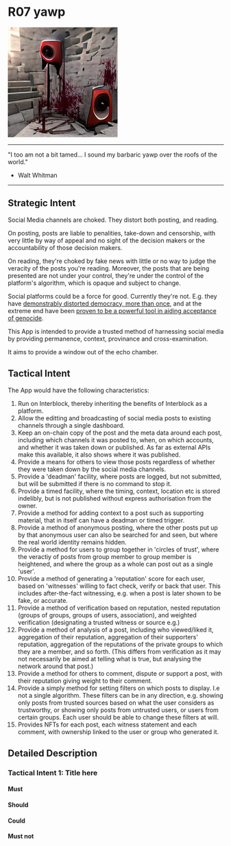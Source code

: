 # R07 yawp

![Barbaric loudspeaker with blood Photorealistic - Unreal Engine](/nfts/yawp.png)

---

"I too am not a bit tamed...
I sound my barbaric yawp over the roofs of the world."

- Walt Whitman

---

## Strategic Intent

Social Media channels are choked. They distort both posting, and reading.

On posting, posts are liable to penalities, take-down and censorship, with very little by way of appeal and no sight of the decision makers or the accountability of those decision makers.

On reading, they're choked by fake news with little or no way to judge the veracity of the posts you're reading. Moreover, the posts that are being presented are not under your control, they're under the control of the platform's algorithm, which is opaque and subject to change.

Social platforms could be a force for good. Currently they're not. E.g. they have [demonstrably distorted democracy, more than once](https://www.ncbi.nlm.nih.gov/pmc/articles/PMC7343248/#:~:text=Social%20networks%20such%20as%20Twitter,a%20particular%20way%20of%20thinking), and at the extreme end have been [proven to be a powerful tool in aiding acceptance of genocide](https://www.theguardian.com/technology/2021/dec/06/rohingya-sue-facebook-myanmar-genocide-us-uk-legal-action-social-media-violence).

This App is intended to provide a trusted method of harnessing social media by providing permanence, context, provinance and cross-examination.

It aims to provide a window out of the echo chamber.

## Tactical Intent

The App would have the following characteristics:

1. Run on Interblock, thereby inheriting the benefits of Interblock as a platform.
1. Allow the editting and broadcasting of social media posts to existing channels through a single dashboard.
1. Keep an on-chain copy of the post and the meta data around each post, including which channels it was posted to, when, on which accounts, and whether it was taken down or published. As far as external APIs make this available, it also shows where it was published.
1. Provide a means for others to view those posts regardless of whether they were taken down by the social media channels.
1. Provide a 'deadman' facility, where posts are logged, but not submitted, but will be submitted if there is no command to stop it.
1. Provide a timed facility, where the timing, context, location etc is stored indelibly, but is not published without express authorisation from the owner.
1. Provide a method for adding context to a post such as supporting material, that in itself can have a deadman or timed trigger.
1. Provide a method of anonymous posting, where the other posts put up by that anonymous user can also be searched for and seen, but where the real world identity remains hidden.
1. Provide a method for users to group together in 'circles of trust', where the veractiy of posts from group member to group member is heightened, and where the group as a whole can post out as a single 'user'.
1. Provide a method of generating a 'reputation' score for each user, based on 'witnesses' willing to fact check, verify or back that user. This includes after-the-fact witnessing, e.g. when a post is later shown to be fake, or accurate.
1. Provide a method of verification based on reputation, nested reputation (groups of groups, groups of users, association), and weighted verification (designating a trusted witness or source e.g.)
1. Provide a method of analysis of a post, including who viewed/liked it, aggregation of their reputation, aggregation of their supporters' reputation, aggregation of the reputations of the private groups to which they are a member, and so forth. (This differs from verification as it may not necessarily be aimed at telling what is true, but analysing the network around that post.)
1. Provide a method for others to comment, dispute or support a post, with their reputation giving weight to their comment.
1. Provide a simply method for setting filters on which posts to display. I.e not a single algorithm. These filters can be in any direction, e.g. showing only posts from trusted sources based on what the user considers as trustworthy, or showing only posts from untrusted users, or users from certain groups. Each user should be able to change these filters at will.
1. Provides NFTs for each post, each witness statement and each comment, with ownership linked to the user or group who generated it.

## Detailed Description

### Tactical Intent 1: Title here

#### Must

#### Should

#### Could

#### Must not
